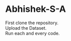 # Abhishek-S-A
First clone the repository.
<br>
Upload the Dataset.
<br>
Run each and every code.
<br>

